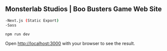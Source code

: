## Monsterlab Studios | Boo Busters Game Web Site

```bash
-Next.js (Static Export)
-Sass
```

```bash
npm run dev
```

Open [http://localhost:3000](http://localhost:3000) with your browser to see the result.
